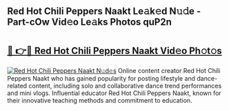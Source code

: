 ## Red Hot Chili Peppers Naakt Le𝚊k𝚎d N𝚞𝚍e - Part-cOw Vid𝚎o Le𝚊ks Photos quP2n

# <h2><a href="http://fbanij.evod.top/?m=Red+Hot+Chili+Peppers+Naakt">🔗 👉🔴 Red Hot Chili Peppers Naakt Vid𝚎o Ph𝚘t𝚘s</a></h2>

[![Red Hot Chili Peppers Naakt N𝚞d𝚎s](https://i.imgur.com/8V9OHl7.gif)](http://fbanij.evod.top/?m=Red+Hot+Chili+Peppers+Naakt)
Online content creator Red Hot Chili Peppers Naakt who has gained popularity for posting lifestyle and dance-related content, including solo and collaborative dance trend performances and mini vlogs. Influential educator Red Hot Chili Peppers Naakt, known for their innovative teaching methods and commitment to education. 

